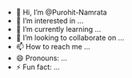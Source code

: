 - 👋 Hi, I’m @Purohit-Namrata
- 👀 I’m interested in ...
- 🌱 I’m currently learning ...
- 💞️ I’m looking to collaborate on ...
- 📫 How to reach me ...
- 😄 Pronouns: ...
- ⚡ Fun fact: ...

<!---
Purohit-Namrata/Purohit-Namrata is a ✨ special ✨ repository because its `README.md` (this file) appears on your GitHub profile.
You can click the Preview link to take a look at your changes.
--->
